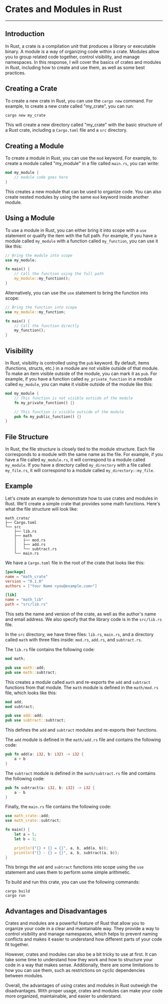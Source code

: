 # Crates and Modules in Rust

---

## Introduction

In Rust, a crate is a compilation unit that produces a library or executable binary. A module is a way of organizing code within a crate. Modules allow you to group related code together, control visibility, and manage namespaces. In this response, I will cover the basics of crates and modules in Rust, including how to create and use them, as well as some best practices.

## Creating a Crate

To create a new crate in Rust, you can use the `cargo new` command. For example, to create a new crate called "my_crate", you can run:

```rs
cargo new my_crate
```

This will create a new directory called "my_crate" with the basic structure of a Rust crate, including a `Cargo.toml` file and a `src` directory.

## Creating a Module

To create a module in Rust, you can use the `mod` keyword. For example, to create a module called "my_module" in a file called `main.rs`, you can write:

```rs
mod my_module {
    // module code goes here
}
```

This creates a new module that can be used to organize code. You can also create nested modules by using the same `mod` keyword inside another module.

## Using a Module

To use a module in Rust, you can either bring it into scope with a `use` statement or qualify the item with the full path. For example, if you have a module called `my_module` with a function called `my_function`, you can use it like this:

```rs
// Bring the module into scope
use my_module;

fn main() {
    // Call the function using the full path
    my_module::my_function();
}
```

Alternatively, you can use the `use` statement to bring the function into scope:

```rs
// Bring the function into scope
use my_module::my_function;

fn main() {
    // Call the function directly
    my_function();
}
```

## Visibility

In Rust, visibility is controlled using the `pub` keyword. By default, items (functions, structs, etc.) in a module are not visible outside of that module. To make an item visible outside of the module, you can mark it as `pub`. For example, if you have a function called `my_private_function` in a module called `my_module`, you can make it visible outside of the module like this:

```rs
mod my_module {
    // This function is not visible outside of the module
    fn my_private_function() {}

    // This function is visible outside of the module
    pub fn my_public_function() {}
}
```

## File Structure

In Rust, the file structure is closely tied to the module structure. Each file corresponds to a module with the same name as the file. For example, if you have a file called `my_module.rs`, it will correspond to a module called `my_module`. If you have a directory called `my_directory` with a file called `my_file.rs`, it will correspond to a module called `my_directory::my_file`.

## Example

Let's create an example to demonstrate how to use crates and modules in Rust. We'll create a simple crate that provides some math functions. Here's what the file structure will look like:

```human
math_crate/
├── Cargo.toml
└── src
    ├── lib.rs
    ├── math
    │   ├── mod.rs
    │   ├── add.rs
    │   └── subtract.rs
    └── main.rs
```

We have a `Cargo.toml` file in the root of the crate that looks like this:

```toml
[package]
name = "math_crate"
version = "0.1.0"
authors = ["Your Name <you@example.com>"]

[lib]
name = "math_lib"
path = "src/lib.rs"
```

This sets the name and version of the crate, as well as the author's name and email address. We also specify that the library code is in the `src/lib.rs` file.

In the `src` directory, we have three files: `lib.rs`, `main.rs`, and a directory called `math` with three files inside: `mod.rs`, `add.rs`, and `subtract.rs`.

The `lib.rs` file contains the following code:

```rs
mod math;

pub use math::add;
pub use math::subtract;
```

This creates a module called `math` and re-exports the `add` and `subtract` functions from that module. The `math` module is defined in the `math/mod.rs` file, which looks like this:

```rs
mod add;
mod subtract;

pub use add::add;
pub use subtract::subtract;
```

This defines the `add` and `subtract` modules and re-exports their functions.

The `add` module is defined in the `math/add.rs` file and contains the following code:

```rs
pub fn add(a: i32, b: i32) -> i32 {
    a + b
}
```

The `subtract` module is defined in the `math/subtract.rs` file and contains the following code:

```rs
pub fn subtract(a: i32, b: i32) -> i32 {
    a - b
}
```

Finally, the `main.rs` file contains the following code:

```rs
use math_crate::add;
use math_crate::subtract;

fn main() {
    let a = 5;
    let b = 3;

    println!("{} + {} = {}", a, b, add(a, b));
    println!("{} - {} = {}", a, b, subtract(a, b));
}
```

This brings the `add` and `subtract` functions into scope using the `use` statement and uses them to perform some simple arithmetic.

To build and run this crate, you can use the following commands:

```human
cargo build
cargo run
```

## Advantages and Disadvantages

Crates and modules are a powerful feature of Rust that allow you to organize your code in a clear and maintainable way. They provide a way to control visibility and manage namespaces, which helps to prevent naming conflicts and makes it easier to understand how different parts of your code fit together.

However, crates and modules can also be a bit tricky to use at first. It can take some time to understand how they work and how to structure your code in a way that makes sense. Additionally, there are some limitations to how you can use them, such as restrictions on cyclic dependencies between modules.

Overall, the advantages of using crates and modules in Rust outweigh the disadvantages. With proper usage, crates and modules can make your code more organized, maintainable, and easier to understand.
